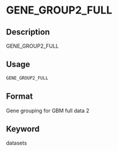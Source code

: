 # GENE_GROUP2_FULL

## Description

GENE_GROUP2_FULL

## Usage

```r
GENE_GROUP2_FULL
```

## Format

Gene grouping for GBM full data 2

## Keyword

datasets

